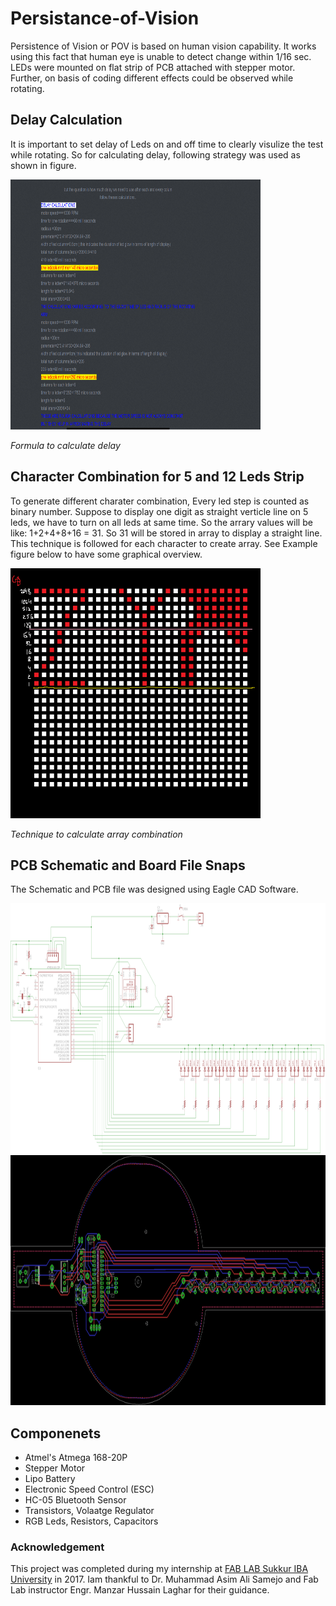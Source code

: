 # Persistance-of-Vision
Persistence of Vision or POV is based on human vision capability. It works using this fact that human eye is unable to detect change within 1/16 sec. LEDs were mounted on flat strip of PCB attached with stepper motor. Further, on basis of coding different effects could be observed while rotating.

## Delay Calculation
It is important to set delay of Leds on and off time to clearly visulize the test while rotating. So for calculating delay, following strategy was used as shown in figure.

<img src= "./Images/delay formula.png" height="400" width="400">

*Formula to calculate delay*

## Character Combination for 5 and 12 Leds Strip

To generate different charater combination, Every led step is counted as binary number. Suppose to display one digit as straight verticle line on 5 leds, we have to turn on all leds at same time. So the arrary values will be like: 1+2+4+8+16 = 31. So 31 will be stored in array to display a straight line. This technique is followed for each character to create array. See Example figure below to have some graphical overview.

<img src= "./Images/arrary calculation.png" height="400" width="400">

*Technique to calculate array combination*


## PCB Schematic and Board File Snaps
The Schematic and PCB file was designed using Eagle CAD Software. 

<img src= "./Images/Schematic.png" height="400" width="800">
<img src= "./Images/PCB Layout.png" height="400" width="800">

## Componenets
* Atmel's Atmega 168-20P
* Stepper Motor
* Lipo Battery
* Electronic Speed Control (ESC)
* HC-05 Bluetooth Sensor
* Transistors, Volaatge Regulator
* RGB Leds, Resistors, Capacitors


### Acknowledgement
This project was completed during my internship at [FAB LAB Sukkur IBA University](http://fablab.iba-suk.edu.pk/) in 2017. Iam thankful to Dr. Muhammad Asim Ali Samejo and Fab Lab instructor Engr. Manzar Hussain Laghar for their guidance.

